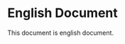 <!--
tags: en,document,lang:en,type:document
-->
# English Document

This document is english document.
